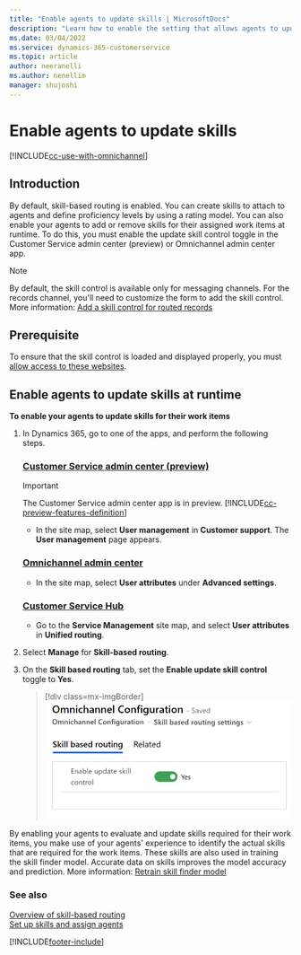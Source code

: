 ```yaml
---
title: "Enable agents to update skills | MicrosoftDocs"
description: "Learn how to enable the setting that allows agents to update skills at runtime in Customer Service Hub and Omnichannel for Customer Service."
ms.date: 03/04/2022
ms.service: dynamics-365-customerservice
ms.topic: article
author: neeranelli
ms.author: nenellim
manager: shujoshi
---
```


# Enable agents to update skills

[!INCLUDE[cc-use-with-omnichannel](../includes/cc-use-with-omnichannel.md)]

## Introduction

By default, skill-based routing is enabled. You can create skills to attach to agents and define proficiency levels by using a rating model. You can also enable your agents to add or remove skills for their assigned work items at runtime. To do this, you must enable the update skill control toggle in the Customer Service admin center (preview) or Omnichannel admin center app.

> [!Note]
> By default, the skill control is available only for messaging channels. For the records channel, you'll need to customize the form to add the skill control. More information: [Add a skill control for routed records](add-skill-control.md)

## Prerequisite

To ensure that the skill control is loaded and displayed properly, you must [allow access to these websites](system-requirements-omnichannel.md#allow-access-to-websites).  

## Enable agents to update skills at runtime

**To enable your agents to update skills for their work items**

1. In Dynamics 365, go to one of the apps, and perform the following steps.
   
   ### [Customer Service admin center (preview)](#tab/customerserviceadmincenter)
     
     > [!IMPORTANT]
     > The Customer Service admin center app is in preview. [!INCLUDE[cc-preview-features-definition](../includes/cc-preview-features-definition.md)]
   
    - In the site map, select **User management** in **Customer support**. The **User management** page appears.
    
   
   ### [Omnichannel admin center](#tab/omnichanneladmincenter)

    - In the site map, select **User attributes** under **Advanced settings**.
    
   ### [Customer Service Hub](#tab/customerservicehub) 

    - Go to the **Service Management** site map, and select **User attributes** in **Unified routing**.

2. Select **Manage** for **Skill-based routing**.

3. On the **Skill based routing** tab, set the **Enable update skill control** toggle to **Yes**.

    > [!div class=mx-imgBorder]
    > ![Enable update skill control toggle.](enable-update-skill-control.png "Enable update skill control toggle")

By enabling your agents to evaluate and update skills required for their work items, you make use of your agents' experience to identify the actual skills that are required for the work items. These skills are also used in training the skill finder model. Accurate data on skills improves the model accuracy and prediction. More information: [Retrain skill finder model](set-up-skill-based-routing.md#retrain-the-model-iteratively)

### See also

[Overview of skill-based routing](overview-skill-work-distribution.md)  
[Set up skills and assign agents](setup-skills-assign-agents.md)  


[!INCLUDE[footer-include](../includes/footer-banner.md)]
